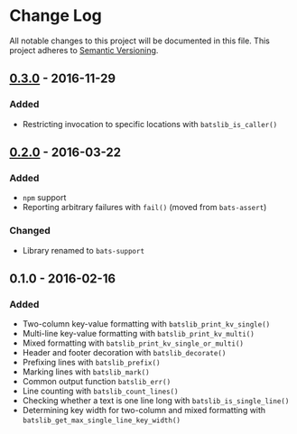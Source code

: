 # Change Log

All notable changes to this project will be documented in this file.
This project adheres to [Semantic Versioning](http://semver.org/).


## [0.3.0] - 2016-11-29

### Added

- Restricting invocation to specific locations with
  `batslib_is_caller()`


## [0.2.0] - 2016-03-22

### Added

- `npm` support
- Reporting arbitrary failures with `fail()` (moved from `bats-assert`)

### Changed

- Library renamed to `bats-support`


## 0.1.0 - 2016-02-16

### Added

- Two-column key-value formatting with `batslib_print_kv_single()`
- Multi-line key-value formatting with `batslib_print_kv_multi()`
- Mixed formatting with `batslib_print_kv_single_or_multi()`
- Header and footer decoration with `batslib_decorate()`
- Prefixing lines with `batslib_prefix()`
- Marking lines with `batslib_mark()`
- Common output function `batslib_err()`
- Line counting with `batslib_count_lines()`
- Checking whether a text is one line long with
  `batslib_is_single_line()`
- Determining key width for two-column and mixed formatting with
  `batslib_get_max_single_line_key_width()`


[0.3.0]: https://github.com/ztombol/bats-support/compare/v0.2.0...v0.3.0
[0.2.0]: https://github.com/ztombol/bats-support/compare/v0.1.0...v0.2.0
